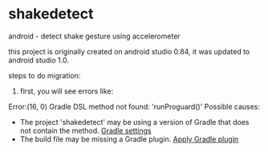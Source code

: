shakedetect
===========

android - detect shake gesture using accelerometer


this project is originally created on android studio 0.84, it was updated to android studio 1.0.  

steps to do migration:
1. first, you will see errors like:

Error:(16, 0) Gradle DSL method not found: 'runProguard()' Possible causes:<ul><li>The project 'shakedetect' may be using a version of Gradle that does not contain the method. <a href="openGradleSettings">Gradle settings</a></li><li>The build file may be missing a Gradle plugin. <a href="apply.gradle.plugin">Apply Gradle plugin</a></li>
